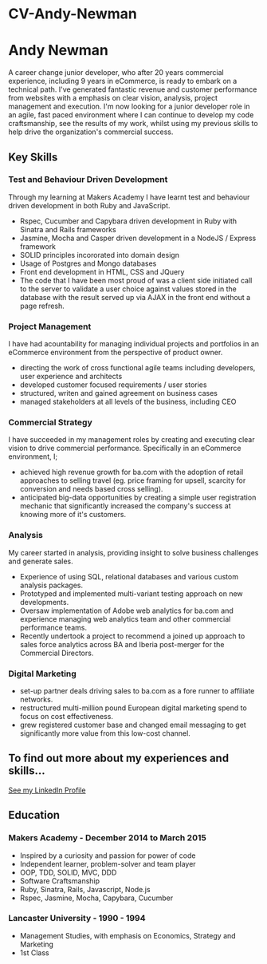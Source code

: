 # CV-Andy-Newman

# Andy Newman

A career change junior developer, who after 20 years commercial experience, including 9 years in eCommerce, is ready to embark on a technical path. I've generated fantastic revenue and customer performance from websites with a emphasis on clear vision, analysis, project management and execution. I'm now looking for a junior developer role in an agile, fast paced environment where I can continue to develop my code craftsmanship, see the results of my work, whilst using my previous skills to help drive the organization's commercial success.

## Key Skills

### Test and Behaviour Driven Development

Through my learning at Makers Academy I have learnt test and behaviour driven development in both Ruby and JavaScript.

- Rspec, Cucumber and Capybara driven development in Ruby with Sinatra and Rails frameworks
- Jasmine, Mocha and Casper driven development in a NodeJS / Express framework
- SOLID principles incororated into domain design
- Usage of Postgres and Mongo databases
- Front end development in HTML, CSS and JQuery
- The code that I have been most proud of was a client side initiated call to the server to validate a user choice against values stored in the database with the result served up via AJAX in the front end without a page refresh.

### Project Management

I have had acountability for managing individual projects and portfolios in an eCommerce environment from the perspective of product owner.

- directing the work of cross functional agile teams including developers, user experience and architects
- developed customer focused requirements / user stories 
- structured, writen and gained agreement on business cases
- managed stakeholders at all levels of the business, including CEO

### Commercial Strategy

I have succeeded in my management roles by creating and executing clear vision to drive commercial performance. Specifically in an eCommerce environment, I;

- achieved high revenue growth for ba.com with the adoption of retail approaches to selling travel (eg. price framing for upsell, scarcity for conversion and needs based cross selling).
- anticipated big-data opportunities by creating a simple user registration mechanic that significantly increased the company's success at knowing more of it's customers.

### Analysis

My career started in analysis, providing insight to solve business challenges and generate sales.

- Experience of using SQL, relational databases and various custom analysis packages.
- Prototyped and implemented multi-variant testing approach on new developments.
- Oversaw implementation of Adobe web analytics for ba.com and experience managing web analytics team and other commercial performance teams.
- Recently undertook a project to recommend a joined up approach to sales force analytics across BA and Iberia post-merger for the Commercial Directors.

### Digital Marketing

- set-up partner deals driving sales to ba.com as a fore runner to affiliate networks.
- restructured multi-million pound European digital marketing spend to focus on cost effectiveness.
- grew registered customer base and changed email messaging to get significantly more value from this low-cost channel.

## To find out more about my experiences and skills...

[See my LinkedIn Profile](http://uk.linkedin.com/in/andygnewman/en "Andy Newman's LinkedIn Profile Page")

## Education

### Makers Academy - December 2014 to March 2015

- Inspired by a curiosity and passion for power of code
- Independent learner, problem-solver and team player
- OOP, TDD, SOLID, MVC, DDD
- Software Craftsmanship
- Ruby, Sinatra, Rails, Javascript, Node.js
- Rspec, Jasmine, Mocha, Capybara, Cucumber

### Lancaster University - 1990 - 1994

- Management Studies, with emphasis on Economics, Strategy and Marketing
- 1st Class
